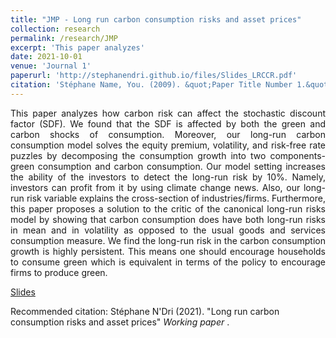 ```yaml
---
title: "JMP - Long run carbon consumption risks and asset prices"
collection: research
permalink: /research/JMP
excerpt: 'This paper analyzes'
date: 2021-10-01
venue: 'Journal 1'
paperurl: 'http://stephanendri.github.io/files/Slides_LRCCR.pdf'
citation: 'Stéphane Name, You. (2009). &quot;Paper Title Number 1.&quot; <i>Journal 1</i>. 1(1).'
---
```

<div style="text-align: justify "> This paper analyzes how carbon risk can affect the stochastic discount factor (SDF). We found that the SDF is affected by both the green and carbon shocks of consumption. Moreover, our long-run carbon consumption model solves the equity premium, volatility, and risk-free rate puzzles by decomposing the consumption growth into two components- green consumption and carbon consumption. Our model setting increases the ability of the investors to detect the long-run risk by 10%. Namely, investors can profit from it by using climate change news. Also, our long-run risk variable explains the cross-section of industries/firms. Furthermore, this paper proposes a solution to the critic of the canonical long-run risks model by showing that carbon consumption does have both long-run risks in mean and in volatility as opposed to the usual goods and services consumption measure. We find the long-run risk in the carbon consumption growth is highly persistent. This means one should encourage households to consume green which is equivalent in terms of the policy to encourage firms to produce green.</div>

[Slides](http://stephanendri.github.io/files/Slides_LRCCR.pdf)

<!--[Paper](http://stephanendri.github.io/files/JMP.pdf) -->

Recommended citation: Stéphane N'Dri (2021). "Long run carbon consumption risks and asset prices"  <i>Working paper </i>.

